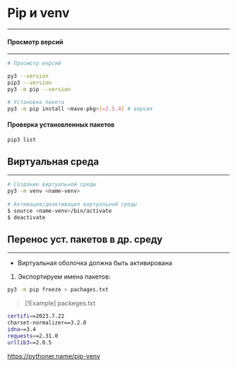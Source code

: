 # Pip и venv
---
#### Просмотр версий
---
```bash
# Просмотр версий

py3 --version
pip3 --version
py3 -m pip --version

# Установка пакета
py3 -m pip install <mave-pkg>[=2.5.4] # версия
```

#### Проверка установленных пакетов
```bash
pip3 list
```

## Виртуальная среда
---
```bash
# Создание виртуальной среды 
py3 -m venv <name-venv>
  
# Активация/деактивация виртуальной среды
$ source <name-venv>/bin/activate
$ deactivate
```

## Перенос уст. пакетов в др. среду
---
- Виртуальная оболочка должна быть активирована

1) Экспортируем имена пакетов:
```bash
py3 -m pip freeze > pachages.txt
```
>[!Example] packeges.txt
```bash
certifi==2023.7.22
charset-normalizer==3.2.0
idna==3.4
requests==2.31.0
urllib3==2.0.5
```


https://pythoner.name/pip-venv
